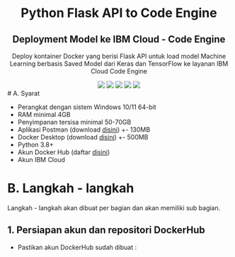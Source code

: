 <h1 align="center"> Python Flask API to Code Engine </h1>
<h2 align="center"> Deployment Model ke IBM Cloud - Code Engine </h2>
<p align="center"> Deploy kontainer Docker yang berisi Flask API untuk load model Machine Learning berbasis Saved Model dari Keras dan TensorFlow ke layanan IBM Cloud Code Engine</p>

<div align="center">

<img src="https://img.shields.io/badge/python-3670A0?style=for-the-badge&logo=python&logoColor=ffdd54">
<img src="https://img.shields.io/badge/Keras-%23D00000.svg?style=for-the-badge&logo=Keras&logoColor=white">
<img src="https://img.shields.io/badge/TensorFlow-%23FF6F00.svg?style=for-the-badge&logo=TensorFlow&logoColor=white">
<img src="https://img.shields.io/badge/flask-%23000.svg?style=for-the-badge&logo=flask&logoColor=white">
<img src="https://img.shields.io/badge/docker-%230db7ed.svg?style=for-the-badge&logo=docker&logoColor=white">

</div>
# A. Syarat

- Perangkat dengan sistem Windows 10/11 64-bit
- RAM minimal 4GB
- Penyimpanan tersisa minimal 50-70GB
- Aplikasi Postman (download [disini](https://www.postman.com/downloads/)) +- 130MB
- Docker Desktop (download [disini](https://www.docker.com/products/docker-desktop/)) +- 500MB
- Python 3.8+ 
- Akun Docker Hub (daftar [disini](https://hub.docker.com/signup))
- Akun IBM Cloud 


# B. Langkah - langkah
Langkah - langkah akan dibuat per bagian dan akan memiliki sub bagian.

## 1. Persiapan akun dan repositori DockerHub
- Pastikan akun DockerHub sudah dibuat : 
